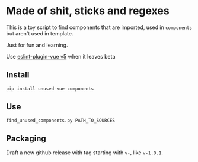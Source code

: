 # Made of shit, sticks and regexes

This is a toy script to find components that are imported, used in `components` but aren't used in template.

Just for fun and learning.

Use [eslint-plugin-vue v5](https://github.com/vuejs/eslint-plugin-vue/releases/tag/v5.0.0-beta.3) when it leaves beta

## Install
```
pip install unused-vue-components
```

## Use
```
find_unused_components.py PATH_TO_SOURCES
```

## Packaging

Draft a new github release with tag starting with `v-`, like `v-1.0.1`.

